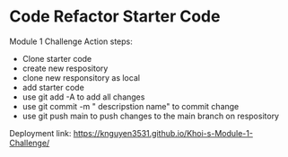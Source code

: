 # Code Refactor Starter Code
Module 1 Challenge
Action steps:
- Clone starter code
- create new respository 
- clone new responsitory as local 
- add starter code
- use git add -A to add all changes
- use git commit -m " descripstion name" to commit change
- use git push main to push changes to the main branch on respository

Deployment link: https://knguyen3531.github.io/Khoi-s-Module-1-Challenge/
